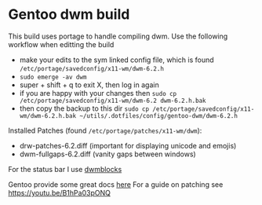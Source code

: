 # Gentoo dwm build

This build uses portage to handle compiling dwm. Use the following workflow when editting the build

* make your edits to the sym linked config file, which is found `/etc/portage/savedconfig/x11-wm/dwm-6.2.h`
* `sudo emerge -av dwm`
* super + shift + q to exit X, then log in again
* if you are happy with your changes then `sudo cp /etc/portage/savedconfig/x11-wm/dwm-6.2 dwm-6.2.h.bak`
* then copy the backup to this dir `sudo cp /etc/portage/savedconfig/x11-wm/dwm-6.2.h.bak ~/utils/.dotfiles/config/gentoo-dwm/dwm-6.2.h`

Installed Patches (found `/etc/portage/patches/x11-wm/dwm`):

* drw-patches-6.2.diff (important for displaying unicode and emojis)
* dwm-fullgaps-6.2.diff (vanity gaps between windows)

For the status bar I use [dwmblocks](https://github.com/torrinfail/dwmblocks)

Gentoo provide some great docs [here](https://wiki.gentoo.org/wiki/Dwm)
For a guide on patching see https://youtu.be/B1hPa03pONQ
